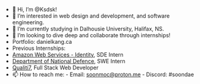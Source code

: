 - 👋 Hi, I’m @Ksdsk!
- 👀 I’m interested in web design and development, and software engineering.
- 🌱 I’m currently studying in Dalhousie University, Halifax, NS.
- 💞️ I’m looking to dive deep and collaborate through internships!
- Portfolio: danielkang.ca
- Previous Internships:
- [Amazon Web Services - Identity](https://aws.amazon.com/identity), SDE Intern
- [Department of National Defence](https://www.canada.ca/en/department-national-defence.html), SWE Intern
- [Qualiti7](https://qualiti7.com/en/), Full Stack Web Developer
- 📫 How to reach me:
      - Email: soonmoc@proton.me
      - Discord: #soondae

<!---
Ksdsk/Ksdsk is a ✨ special ✨ repository because its `README.md` (this file) appears on your GitHub profile.
You can click the Preview link to take a look at your changes.
--->
